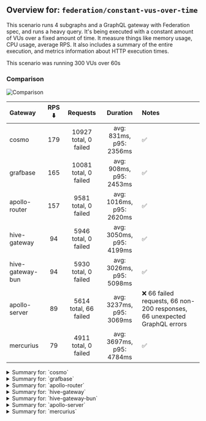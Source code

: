 ## Overview for: `federation/constant-vus-over-time`


This scenario runs 4 subgraphs and a GraphQL gateway with Federation spec, and runs a heavy query. It's being executed with a constant amount of VUs over a fixed amount of time. It measure things like memory usage, CPU usage, average RPS. It also includes a summary of the entire execution, and metrics information about HTTP execution times.


This scenario was running 300 VUs over 60s


### Comparison


<img src="https://imagedelivery.net/KYe9TScr4TldYHA48pczVg/b82c1ce3-bc40-43dc-1d22-16c85f531400/public" alt="Comparison" />


| Gateway          | RPS ⬇️ |       Requests        |         Duration         | Notes                                                                    |
| :--------------- | :----: | :-------------------: | :----------------------: | :----------------------------------------------------------------------- |
| cosmo            |  179   | 10927 total, 0 failed | avg: 831ms, p95: 2356ms  | ✅                                                                        |
| grafbase         |  165   | 10081 total, 0 failed | avg: 908ms, p95: 2453ms  | ✅                                                                        |
| apollo-router    |  157   | 9581 total, 0 failed  | avg: 1016ms, p95: 2620ms | ✅                                                                        |
| hive-gateway     |   94   | 5946 total, 0 failed  | avg: 3050ms, p95: 4199ms | ✅                                                                        |
| hive-gateway-bun |   94   | 5930 total, 0 failed  | avg: 3026ms, p95: 5098ms | ✅                                                                        |
| apollo-server    |   89   | 5614 total, 66 failed | avg: 3237ms, p95: 3069ms | ❌ 66 failed requests, 66 non-200 responses, 66 unexpected GraphQL errors |
| mercurius        |   79   | 4911 total, 0 failed  | avg: 3697ms, p95: 4784ms | ✅                                                                        |



<details>
  <summary>Summary for: `cosmo`</summary>

  **K6 Output**




```
     ✓ response code was 200
     ✓ no graphql errors
     ✓ valid response structure

     █ setup

     checks.........................: 100.00% ✓ 32721      ✗ 0    
     data_received..................: 959 MB  16 MB/s
     data_sent......................: 13 MB   213 kB/s
     http_req_blocked...............: avg=2.2ms    min=1.52µs  med=3.11µs   max=2.24s p(90)=4.84µs   p(95)=10.81µs
     http_req_connecting............: avg=1.81ms   min=0s      med=0s       max=2.24s p(90)=0s       p(95)=0s     
     http_req_duration..............: avg=831.06ms min=3.38ms  med=690.29ms max=5.68s p(90)=1.77s    p(95)=2.35s  
       { expected_response:true }...: avg=831.06ms min=3.38ms  med=690.29ms max=5.68s p(90)=1.77s    p(95)=2.35s  
     http_req_failed................: 0.00%   ✓ 0          ✗ 10927
     http_req_receiving.............: avg=312.56ms min=31.98µs med=88.8µs   max=5.34s p(90)=1.25s    p(95)=1.81s  
     http_req_sending...............: avg=22.09ms  min=7.65µs  med=14.27µs  max=3.46s p(90)=127.58µs p(95)=12.22ms
     http_req_tls_handshaking.......: avg=0s       min=0s      med=0s       max=0s    p(90)=0s       p(95)=0s     
     http_req_waiting...............: avg=496.39ms min=3.2ms   med=451.19ms max=3.04s p(90)=945.52ms p(95)=1.11s  
     http_reqs......................: 10927   179.298695/s
     iteration_duration.............: avg=1.65s    min=17.87ms med=1.4s     max=8.98s p(90)=3.42s    p(95)=4.11s  
     iterations.....................: 10907   178.97052/s
     vus............................: 221     min=221      max=300
     vus_max........................: 300     min=300      max=300
```


**Performance Overview**


<img src="https://imagedelivery.net/KYe9TScr4TldYHA48pczVg/4147e94c-9ce5-4a3e-cfb0-a9eb1564a500/public" alt="Performance Overview" />


**Subgraphs Overview**


<img src="https://imagedelivery.net/KYe9TScr4TldYHA48pczVg/c981ebb8-0581-4f28-ca0c-0549461abb00/public" alt="Subgraphs Overview" />


**HTTP Overview**


<img src="https://imagedelivery.net/KYe9TScr4TldYHA48pczVg/afaa7d78-4355-4c00-7800-603792438200/public" alt="HTTP Overview" />


  </details>

<details>
  <summary>Summary for: `grafbase`</summary>

  **K6 Output**




```
     ✓ response code was 200
     ✓ no graphql errors
     ✓ valid response structure

     █ setup

     checks.........................: 100.00% ✓ 30183      ✗ 0    
     data_received..................: 886 MB  15 MB/s
     data_sent......................: 12 MB   197 kB/s
     http_req_blocked...............: avg=2.63ms   min=1.61µs  med=3.78µs   max=2.89s  p(90)=5.51µs   p(95)=11.66µs
     http_req_connecting............: avg=2ms      min=0s      med=0s       max=1.55s  p(90)=0s       p(95)=0s     
     http_req_duration..............: avg=908.12ms min=3.16ms  med=742.09ms max=5.49s  p(90)=1.95s    p(95)=2.45s  
       { expected_response:true }...: avg=908.12ms min=3.16ms  med=742.09ms max=5.49s  p(90)=1.95s    p(95)=2.45s  
     http_req_failed................: 0.00%   ✓ 0          ✗ 10081
     http_req_receiving.............: avg=317.43ms min=31.6µs  med=95.35µs  max=5.25s  p(90)=1.29s    p(95)=1.86s  
     http_req_sending...............: avg=27.68ms  min=8.56µs  med=18.65µs  max=2.72s  p(90)=200.08µs p(95)=29.49ms
     http_req_tls_handshaking.......: avg=0s       min=0s      med=0s       max=0s     p(90)=0s       p(95)=0s     
     http_req_waiting...............: avg=563ms    min=3.09ms  med=538.76ms max=2.53s  p(90)=1.03s    p(95)=1.24s  
     http_reqs......................: 10081   165.729423/s
     iteration_duration.............: avg=1.79s    min=18.85ms med=1.51s    max=12.32s p(90)=3.65s    p(95)=4.29s  
     iterations.....................: 10061   165.400627/s
     vus............................: 300     min=300      max=300
     vus_max........................: 300     min=300      max=300
```


**Performance Overview**


<img src="https://imagedelivery.net/KYe9TScr4TldYHA48pczVg/35ae4d71-8a31-408f-f3e5-4f27118f0b00/public" alt="Performance Overview" />


**Subgraphs Overview**


<img src="https://imagedelivery.net/KYe9TScr4TldYHA48pczVg/757d7cb9-9cf9-4eb2-876d-2c40a2200100/public" alt="Subgraphs Overview" />


**HTTP Overview**


<img src="https://imagedelivery.net/KYe9TScr4TldYHA48pczVg/9179eaea-dd10-463b-60cd-6c962c794700/public" alt="HTTP Overview" />


  </details>

<details>
  <summary>Summary for: `apollo-router`</summary>

  **K6 Output**




```
     ✓ response code was 200
     ✓ no graphql errors
     ✓ valid response structure

     █ setup

     checks.........................: 100.00% ✓ 28683      ✗ 0    
     data_received..................: 841 MB  14 MB/s
     data_sent......................: 11 MB   187 kB/s
     http_req_blocked...............: avg=2.84ms   min=1.44µs  med=3.26µs   max=2.44s p(90)=5.11µs   p(95)=11.14µs
     http_req_connecting............: avg=2.7ms    min=0s      med=0s       max=2.44s p(90)=0s       p(95)=0s     
     http_req_duration..............: avg=1.01s    min=6.63ms  med=797.22ms max=6.55s p(90)=2.1s     p(95)=2.62s  
       { expected_response:true }...: avg=1.01s    min=6.63ms  med=797.22ms max=6.55s p(90)=2.1s     p(95)=2.62s  
     http_req_failed................: 0.00%   ✓ 0          ✗ 9581 
     http_req_receiving.............: avg=386.62ms min=33.64µs med=93.57µs  max=5.73s p(90)=1.49s    p(95)=1.95s  
     http_req_sending...............: avg=20.26ms  min=7.72µs  med=15.48µs  max=4.06s p(90)=143.99µs p(95)=16.9ms 
     http_req_tls_handshaking.......: avg=0s       min=0s      med=0s       max=0s    p(90)=0s       p(95)=0s     
     http_req_waiting...............: avg=608.65ms min=6.57ms  med=596.36ms max=2.69s p(90)=1.04s    p(95)=1.17s  
     http_reqs......................: 9581    157.208866/s
     iteration_duration.............: avg=1.89s    min=21.58ms med=1.62s    max=9.2s  p(90)=3.66s    p(95)=4.39s  
     iterations.....................: 9561    156.880698/s
     vus............................: 300     min=300      max=300
     vus_max........................: 300     min=300      max=300
```


**Performance Overview**


<img src="https://imagedelivery.net/KYe9TScr4TldYHA48pczVg/f7b749b0-a8a2-41dc-7c86-b5df22206f00/public" alt="Performance Overview" />


**Subgraphs Overview**


<img src="https://imagedelivery.net/KYe9TScr4TldYHA48pczVg/dfd94227-19c8-4987-596e-922a04fc7a00/public" alt="Subgraphs Overview" />


**HTTP Overview**


<img src="https://imagedelivery.net/KYe9TScr4TldYHA48pczVg/1786d5cd-7417-42ea-3ed9-91bea0f3dc00/public" alt="HTTP Overview" />


  </details>

<details>
  <summary>Summary for: `hive-gateway`</summary>

  **K6 Output**




```
     ✓ response code was 200
     ✓ no graphql errors
     ✓ valid response structure

     █ setup

     checks.........................: 100.00% ✓ 17778     ✗ 0    
     data_received..................: 522 MB  8.3 MB/s
     data_sent......................: 7.1 MB  113 kB/s
     http_req_blocked...............: avg=468.77µs min=1.57µs  med=3.72µs  max=29.65ms  p(90)=5.6µs    p(95)=294.12µs
     http_req_connecting............: avg=442.1µs  min=0s      med=0s      max=25.03ms  p(90)=0s       p(95)=122.95µs
     http_req_duration..............: avg=3.04s    min=13.05ms med=2.21s   max=57.29s   p(90)=3.29s    p(95)=4.19s   
       { expected_response:true }...: avg=3.04s    min=13.05ms med=2.21s   max=57.29s   p(90)=3.29s    p(95)=4.19s   
     http_req_failed................: 0.00%   ✓ 0         ✗ 5946 
     http_req_receiving.............: avg=1.54ms   min=40.47µs med=89.92µs max=455.79ms p(90)=499.11µs p(95)=1.95ms  
     http_req_sending...............: avg=468.51µs min=9.65µs  med=19.73µs max=160.72ms p(90)=91.77µs  p(95)=507.69µs
     http_req_tls_handshaking.......: avg=0s       min=0s      med=0s      max=0s       p(90)=0s       p(95)=0s      
     http_req_waiting...............: avg=3.04s    min=12.96ms med=2.21s   max=57.29s   p(90)=3.29s    p(95)=4.19s   
     http_reqs......................: 5946    94.803653/s
     iteration_duration.............: avg=3.1s     min=97.7ms  med=2.26s   max=57.35s   p(90)=3.37s    p(95)=4.26s   
     iterations.....................: 5926    94.484771/s
     vus............................: 120     min=120     max=300
     vus_max........................: 300     min=300     max=300
```


**Performance Overview**


<img src="https://imagedelivery.net/KYe9TScr4TldYHA48pczVg/b80bc737-6511-4fb2-d944-e55b6181e300/public" alt="Performance Overview" />


**Subgraphs Overview**


<img src="https://imagedelivery.net/KYe9TScr4TldYHA48pczVg/d7c896b1-a9e3-4786-f5ad-2a31ba24f600/public" alt="Subgraphs Overview" />


**HTTP Overview**


<img src="https://imagedelivery.net/KYe9TScr4TldYHA48pczVg/4ee7bd37-4bde-46fd-4d4b-7af44252f600/public" alt="HTTP Overview" />


  </details>

<details>
  <summary>Summary for: `hive-gateway-bun`</summary>

  **K6 Output**




```
     ✓ response code was 200
     ✓ no graphql errors
     ✓ valid response structure

     █ setup

     checks.........................: 100.00% ✓ 17730     ✗ 0    
     data_received..................: 521 MB  8.3 MB/s
     data_sent......................: 7.0 MB  112 kB/s
     http_req_blocked...............: avg=384.57µs min=1.68µs   med=3.56µs   max=44.88ms  p(90)=5.7µs    p(95)=439.63µs
     http_req_connecting............: avg=346.02µs min=0s       med=0s       max=29.42ms  p(90)=0s       p(95)=123.02µs
     http_req_duration..............: avg=3.02s    min=17.13ms  med=2.78s    max=6.83s    p(90)=4.45s    p(95)=5.09s   
       { expected_response:true }...: avg=3.02s    min=17.13ms  med=2.78s    max=6.83s    p(90)=4.45s    p(95)=5.09s   
     http_req_failed................: 0.00%   ✓ 0         ✗ 5930 
     http_req_receiving.............: avg=43.47ms  min=39µs     med=120.47µs max=1.81s    p(90)=9.45ms   p(95)=283.22ms
     http_req_sending...............: avg=887.03µs min=9.08µs   med=18.49µs  max=202.14ms p(90)=122.94µs p(95)=929.55µs
     http_req_tls_handshaking.......: avg=0s       min=0s       med=0s       max=0s       p(90)=0s       p(95)=0s      
     http_req_waiting...............: avg=2.98s    min=17.02ms  med=2.76s    max=6.83s    p(90)=4.4s     p(95)=5.08s   
     http_reqs......................: 5930    94.698906/s
     iteration_duration.............: avg=3.1s     min=184.32ms med=2.83s    max=6.84s    p(90)=4.63s    p(95)=5.12s   
     iterations.....................: 5910    94.379517/s
     vus............................: 109     min=109     max=300
     vus_max........................: 300     min=300     max=300
```


**Performance Overview**


<img src="https://imagedelivery.net/KYe9TScr4TldYHA48pczVg/6932ca5e-6e34-4085-878a-9d52ccbc1f00/public" alt="Performance Overview" />


**Subgraphs Overview**


<img src="https://imagedelivery.net/KYe9TScr4TldYHA48pczVg/8c3c1ffe-1a34-492b-d33b-bcd378e80800/public" alt="Subgraphs Overview" />


**HTTP Overview**


<img src="https://imagedelivery.net/KYe9TScr4TldYHA48pczVg/ff9b73d8-1034-4e11-93c9-5847fbf58300/public" alt="HTTP Overview" />


  </details>

<details>
  <summary>Summary for: `apollo-server`</summary>

  **K6 Output**




```
     ✗ response code was 200
      ↳  98% — ✓ 5528 / ✗ 66
     ✗ no graphql errors
      ↳  98% — ✓ 5528 / ✗ 66
     ✓ valid response structure

     █ setup

     checks.........................: 99.21% ✓ 16584     ✗ 132  
     data_received..................: 487 MB 7.8 MB/s
     data_sent......................: 6.7 MB 107 kB/s
     http_req_blocked...............: avg=1.23ms   min=1.5µs   med=3.36µs   max=90.87ms p(90)=5.43µs   p(95)=910.45µs
     http_req_connecting............: avg=1.17ms   min=0s      med=0s       max=58.51ms p(90)=0s       p(95)=651.21µs
     http_req_duration..............: avg=3.23s    min=11.58ms med=1.88s    max=1m0s    p(90)=2.56s    p(95)=3.06s   
       { expected_response:true }...: avg=2.56s    min=11.58ms med=1.87s    max=59.53s  p(90)=2.53s    p(95)=2.76s   
     http_req_failed................: 1.17%  ✓ 66        ✗ 5548 
     http_req_receiving.............: avg=211.23µs min=0s      med=104.06µs max=59.55ms p(90)=209.56µs p(95)=307.01µs
     http_req_sending...............: avg=415.78µs min=9.1µs   med=17.15µs  max=44.08ms p(90)=38.09µs  p(95)=367.54µs
     http_req_tls_handshaking.......: avg=0s       min=0s      med=0s       max=0s      p(90)=0s       p(95)=0s      
     http_req_waiting...............: avg=3.23s    min=11.46ms med=1.88s    max=1m0s    p(90)=2.56s    p(95)=3.06s   
     http_reqs......................: 5614   89.861583/s
     iteration_duration.............: avg=3.26s    min=289.4ms med=1.9s     max=1m0s    p(90)=2.59s    p(95)=3.08s   
     iterations.....................: 5594   89.541449/s
     vus............................: 74     min=74      max=300
     vus_max........................: 300    min=300     max=300
```


**Performance Overview**


<img src="https://imagedelivery.net/KYe9TScr4TldYHA48pczVg/490cae95-446c-48a2-7544-30c25782a700/public" alt="Performance Overview" />


**Subgraphs Overview**


<img src="https://imagedelivery.net/KYe9TScr4TldYHA48pczVg/f41bdcc9-81fd-4142-99cc-453a554f7100/public" alt="Subgraphs Overview" />


**HTTP Overview**


<img src="https://imagedelivery.net/KYe9TScr4TldYHA48pczVg/23f4aeb9-cd63-4322-0729-b8b616ef8a00/public" alt="HTTP Overview" />


  </details>

<details>
  <summary>Summary for: `mercurius`</summary>

  **K6 Output**




```
     ✓ response code was 200
     ✓ no graphql errors
     ✓ valid response structure

     █ setup

     checks.........................: 100.00% ✓ 14673     ✗ 0    
     data_received..................: 431 MB  7.0 MB/s
     data_sent......................: 5.8 MB  94 kB/s
     http_req_blocked...............: avg=1.59ms   min=1.7µs    med=3.74µs   max=83.45ms  p(90)=5.78µs   p(95)=4.38ms  
     http_req_connecting............: avg=1.52ms   min=0s       med=0s       max=66.12ms  p(90)=0s       p(95)=3.94ms  
     http_req_duration..............: avg=3.69s    min=13.49ms  med=3.66s    max=7.62s    p(90)=4.39s    p(95)=4.78s   
       { expected_response:true }...: avg=3.69s    min=13.49ms  med=3.66s    max=7.62s    p(90)=4.39s    p(95)=4.78s   
     http_req_failed................: 0.00%   ✓ 0         ✗ 4911 
     http_req_receiving.............: avg=3.56ms   min=40.05µs  med=104.53µs max=421.39ms p(90)=289.04µs p(95)=727.14µs
     http_req_sending...............: avg=544.39µs min=9.03µs   med=20.94µs  max=39.08ms  p(90)=45.74µs  p(95)=1.13ms  
     http_req_tls_handshaking.......: avg=0s       min=0s       med=0s       max=0s       p(90)=0s       p(95)=0s      
     http_req_waiting...............: avg=3.69s    min=13.4ms   med=3.66s    max=7.62s    p(90)=4.39s    p(95)=4.78s   
     http_reqs......................: 4911    79.242219/s
     iteration_duration.............: avg=3.73s    min=472.37ms med=3.68s    max=7.69s    p(90)=4.44s    p(95)=4.79s   
     iterations.....................: 4891    78.919506/s
     vus............................: 245     min=245     max=300
     vus_max........................: 300     min=300     max=300
```


**Performance Overview**


<img src="https://imagedelivery.net/KYe9TScr4TldYHA48pczVg/c75f0cca-ad0c-4daf-0e14-9dc541e6df00/public" alt="Performance Overview" />


**Subgraphs Overview**


<img src="https://imagedelivery.net/KYe9TScr4TldYHA48pczVg/f0e1914c-a738-4f8a-1a1b-3e6274917800/public" alt="Subgraphs Overview" />


**HTTP Overview**


<img src="https://imagedelivery.net/KYe9TScr4TldYHA48pczVg/c820d59d-bb68-4ecb-49e4-44a1f511c000/public" alt="HTTP Overview" />


  </details>